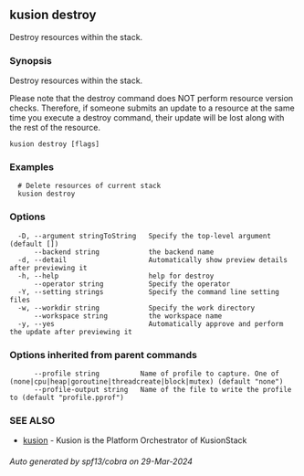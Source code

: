 ## kusion destroy

Destroy resources within the stack.

### Synopsis

Destroy resources within the stack.

 Please note that the destroy command does NOT perform resource version checks. Therefore, if someone submits an update to a resource at the same time you execute a destroy command, their update will be lost along with the rest of the resource.

```
kusion destroy [flags]
```

### Examples

```
  # Delete resources of current stack
  kusion destroy
```

### Options

```
  -D, --argument stringToString   Specify the top-level argument (default [])
      --backend string            the backend name
  -d, --detail                    Automatically show preview details after previewing it
  -h, --help                      help for destroy
      --operator string           Specify the operator
  -Y, --setting strings           Specify the command line setting files
  -w, --workdir string            Specify the work directory
      --workspace string          the workspace name
  -y, --yes                       Automatically approve and perform the update after previewing it
```

### Options inherited from parent commands

```
      --profile string          Name of profile to capture. One of (none|cpu|heap|goroutine|threadcreate|block|mutex) (default "none")
      --profile-output string   Name of the file to write the profile to (default "profile.pprof")
```

### SEE ALSO

* [kusion](index.md)	 - Kusion is the Platform Orchestrator of KusionStack

###### Auto generated by spf13/cobra on 29-Mar-2024
